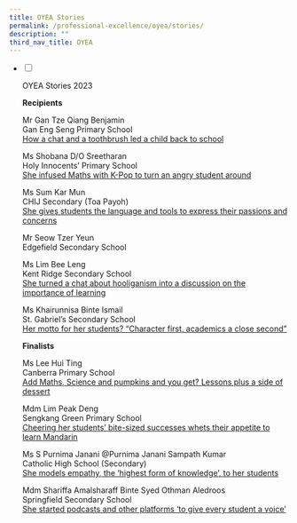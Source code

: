 ```yaml
---
title: OYEA Stories
permalink: /professional-excellence/oyea/stories/
description: ""
third_nav_title: OYEA
---
```

<ul class="jekyllcodex_accordion">  
  
<li>  
  
<input type="checkbox" id="accordion1">  
  
<label for="accordion1">OYEA Stories 2023</label>  
  
<div>  

<p>
<b>Recipients</b>

Mr Gan Tze Qiang Benjamin<br>
Gan Eng Seng Primary School<br>
<a target="_blank" href="https://www.schoolbag.edu.sg/story/how-a-chat-and-a-toothbrush-led-a-child-back-to-school">How a chat and a toothbrush led a child back to school</a><br>

Ms Shobana D/O Sreetharan<br>
Holy Innocents’ Primary School<br>
<a target="_blank" href="https://www.schoolbag.edu.sg/story/she-infused-maths-with-k-pop-to-turn-an-angry-student-around"> She infused Maths with K-Pop to turn an angry student around</a><br>

Ms Sum Kar Mun<br>
CHIJ Secondary (Toa Payoh)<br>
<a target="_blank" href="https://www.schoolbag.edu.sg/story/she-gives-students-the-language-and-tools-to-express-their-passions-and-concerns"> She gives students the language and tools to express their passions and concerns</a><br>

Mr Seow Tzer Yeun<br>
Edgefield Secondary School<br>


Ms Lim Bee Leng<br>
Kent Ridge Secondary School<br>
<a target="_blank" href="https://www.schoolbag.edu.sg/story/she-turned-a-chat-about-hooliganism-into-a-discussion-on-the-importance-of-learning"> She turned a chat about hooliganism into a discussion on the importance of learning </a><br>

Ms Khairunnisa Binte Ismail<br>
St. Gabriel’s Secondary School<br>
<a target="_blank" href="https://www.schoolbag.edu.sg/story/her-motto-for-her-students-character-first-academics-a-close-second"> Her motto for her students? “Character first, academics a close second”</a><br>

**Finalists**

Ms Lee Hui Ting<br>
Canberra Primary School<br>
[Add Maths, Science and pumpkins and you get? Lessons plus a side of dessert](https://www.schoolbag.edu.sg/story/add-maths-science-and-pumpkins-and-you-get-lessons-plus-a-side-of-dessert)

Mdm Lim Peak Deng<br>
Sengkang Green Primary School<br>
[Cheering her students’ bite-sized successes whets their appetite to learn Mandarin](https://www.schoolbag.edu.sg/story/cheering-her-students-bite-sized-successes-whets-their-appetite-to-learn-mandarin)

Ms S Purnima Janani @Purnima Janani Sampath Kumar<br>
Catholic High School (Secondary)<br>
[She models empathy, the ‘highest form of knowledge’, to her students](https://www.schoolbag.edu.sg/story/she-models-empathy-the-highest-form-of-knowledge-to-her-students)

Mdm Shariffa Amalsharaff Binte Syed Othman Aledroos<br>
Springfield Secondary School<br>
[She started podcasts and other platforms ‘to give every student a voice’](https://www.schoolbag.edu.sg/story/she-started-podcasts-and-other-platforms-to-give-every-student-a-voice)



</p>  
  
</div>  
  
</li>  
</ul>